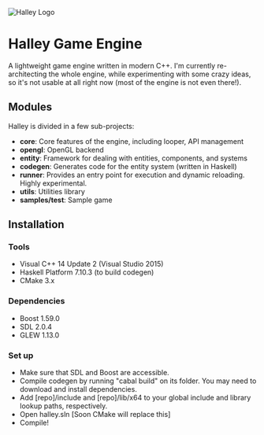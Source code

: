![Halley Logo](http://higherorderfun.com/stuff/halley/halley2.png)

# Halley Game Engine
A lightweight game engine written in modern C++. I'm currently re-architecting the whole engine, while experimenting with some crazy ideas, so it's not usable at all right now (most of the engine is not even there!).

## Modules
Halley is divided in a few sub-projects:
* **core**: Core features of the engine, including looper, API management
* **opengl**: OpenGL backend
* **entity**: Framework for dealing with entities, components, and systems
* **codegen**: Generates code for the entity system (written in Haskell)
* **runner**: Provides an entry point for execution and dynamic reloading. Highly experimental.
* **utils**: Utilities library
* **samples/test**: Sample game

## Installation

### Tools
* Visual C++ 14 Update 2 (Visual Studio 2015)
* Haskell Platform 7.10.3 (to build codegen)
* CMake 3.x

### Dependencies
* Boost 1.59.0
* SDL 2.0.4
* GLEW 1.13.0

### Set up
* Make sure that SDL and Boost are accessible.
* Compile codegen by running "cabal build" on its folder. You may need to download and install dependencies.
* Add [repo]/include and [repo]/lib/x64 to your global include and library lookup paths, respectively.
* Open halley.sln [Soon CMake will replace this]
* Compile!
